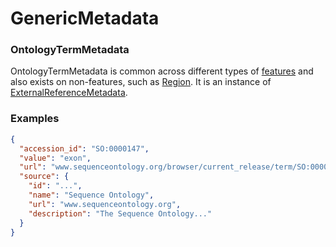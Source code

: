 # GenericMetadata

### OntologyTermMetadata
OntologyTermMetadata is common across different types of [features](./features.md) and also exists on non-features, such as [Region](./region.md). It is an instance of [ExternalReferenceMetadata](./metadata.md).

### Examples

```json
{
  "accession_id": "SO:0000147",
  "value": "exon",
  "url": "www.sequenceontology.org/browser/current_release/term/SO:0000147",
  "source": {
    "id": "...",
    "name": "Sequence Ontology",
    "url": "www.sequenceontology.org",
    "description": "The Sequence Ontology..."
  }
}
```

